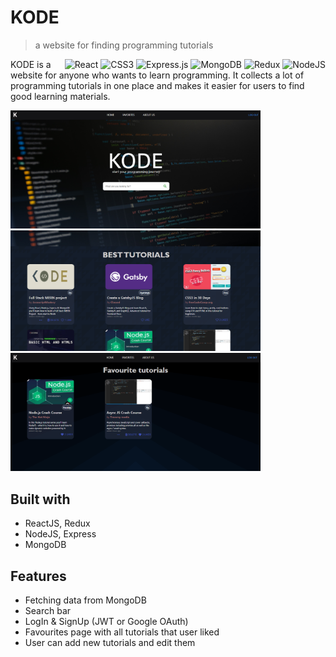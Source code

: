 # KODE

> a website for finding programming tutorials

<div style="float: right">
<img alt="React" src="https://img.shields.io/badge/react%20-%2320232a.svg?&style=for-the-badge&logo=react&logoColor=%2361DAFB"/>
 <img alt="CSS3" src="https://img.shields.io/badge/css3%20-%231572B6.svg?&style=for-the-badge&logo=css3&logoColor=white"/>
<img alt="Express.js" src="https://img.shields.io/badge/express.js%20-%23404d59.svg?&style=for-the-badge"/>
<img alt="MongoDB" src ="https://img.shields.io/badge/MongoDB-%234ea94b.svg?&style=for-the-badge&logo=mongodb&logoColor=white"/>
 <img alt="Redux" src="https://img.shields.io/badge/redux%20-%23593d88.svg?&style=for-the-badge&logo=redux&logoColor=white"/>
<img alt="NodeJS" src="https://img.shields.io/badge/node.js%20-%2343853D.svg?&style=for-the-badge&logo=node.js&logoColor=white"/>

</div>

KODE is a website for anyone who wants to learn programming. It collects a lot of programming tutorials in one place and makes it easier for users to find good learning materials.

<p float="left">
<img src="images/home.png" width="400">
<img src="images/tutorials.png" width="400">
<img src="images/favs.png" width="400">

</p>

## Built with

- ReactJS, Redux
- NodeJS, Express
- MongoDB

## Features

- Fetching data from MongoDB
- Search bar
- LogIn & SignUp (JWT or Google OAuth)
- Favourites page with all tutorials that user liked
- User can add new tutorials and edit them
